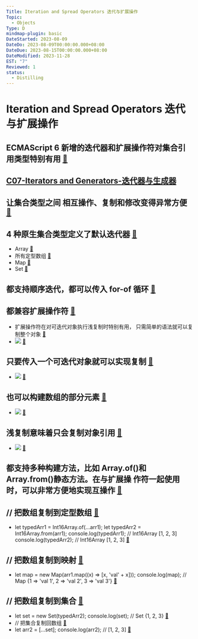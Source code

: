 ```yaml
---
Title: Iteration and Spread Operators 迭代与扩展操作
Topic:
  - Objects
Type: D
mindmap-plugin: basic
DateStarted: 2023-08-09
DateDo: 2023-08-09T00:00:00.000+08:00
DateDue: 2023-08-15T00:00:00.000+08:00
DateModified: 2023-11-28
EST: "7"
Reviewed: 1
status:
  - Distilling
---
```


# Iteration and Spread Operators 迭代与扩展操作

## ECMAScript 6 新增的迭代器和扩展操作符对集合引用类型特别有用 [📌](obsidian://jump-to-pdf?id=ProJS-ZN&annotate=9f801676-c5e0-442d)

## [C07-Iterators and Generators-迭代器与生成器](C07-Iterators%20and%20Generators-迭代器与生成器.md)

## 让集合类型之间 相互操作、复制和修改变得异常方便 [📌](obsidian://jump-to-pdf?id=ProJS-ZN&annotate=a4ebc2f7-a0ee-35fc)

## 4 种原生集合类型定义了默认迭代器 [📌](obsidian://jump-to-pdf?id=ProJS-ZN&annotate=4a90a053-4b18-1dbd)

- Array [📌](obsidian://jump-to-pdf?id=ProJS-ZN&annotate=7d4c2338-0cfb-4f0b)
- 所有定型数组 [📌](obsidian://jump-to-pdf?id=ProJS-ZN&annotate=9cefba7f-e4c1-690f)
- Map [📌](obsidian://jump-to-pdf?id=ProJS-ZN&annotate=04045139-f00d-1788)
- Set [📌](obsidian://jump-to-pdf?id=ProJS-ZN&annotate=90abcd87-bd93-6b9b)

## 都支持顺序迭代，都可以传入 for-of 循环 [📌](obsidian://jump-to-pdf?id=ProJS-ZN&annotate=0e1b0556-41c6-1475)

## 都兼容扩展操作符 [📌](obsidian://jump-to-pdf?id=ProJS-ZN&annotate=bf35d48a-c8ae-475a)

- 扩展操作符在对可迭代对象执行浅复制时特别有用， 只需简单的语法就可以复制整个对象 [📌](obsidian://jump-to-pdf?id=ProJS-ZN&annotate=3dc50145-1288-1070)
- ![](1691561776097.png) [📌](obsidian://jump-to-pdf?id=ProJS-ZN&annotate=68519783-683f-dab7)

## 只要传入一个可迭代对象就可以实现复制 [📌](obsidian://jump-to-pdf?id=ProJS-ZN&annotate=04ed2322-0033-d7bf)

- ![](1691561810813.png) [📌](obsidian://jump-to-pdf?id=ProJS-ZN&annotate=8059ec2c-548a-6bc0)

## 也可以构建数组的部分元素 [📌](obsidian://jump-to-pdf?id=ProJS-ZN&annotate=e2fada41-689f-3aa5)

- ![](1691561816320.png) [📌](obsidian://jump-to-pdf?id=ProJS-ZN&annotate=67b2f001-e4c0-2ce6)

## 浅复制意味着只会复制对象引用 [📌](obsidian://jump-to-pdf?id=ProJS-ZN&annotate=50d87cd0-4370-dc90)

- ![](1691561917304.png) [📌](obsidian://jump-to-pdf?id=ProJS-ZN&annotate=3ef388e9-f4a3-bf22)

## 都支持多种构建方法，比如 Array.of()和 Array.from()静态方法。在与扩展操 作符一起使用时，可以非常方便地实现互操作 [📌](obsidian://jump-to-pdf?id=ProJS-ZN&annotate=935d9d73-5608-96b2)

## // 把数组复制到定型数组 [📌](obsidian://jump-to-pdf?id=ProJS-ZN&annotate=d18a58da-bab5-22de)

- let typedArr1 = Int16Array.of(...arr1); let typedArr2 = Int16Array.from(arr1); console.log(typedArr1); // Int16Array [1, 2, 3] console.log(typedArr2); // Int16Array [1, 2, 3] [📌](obsidian://jump-to-pdf?id=ProJS-ZN&annotate=8631b38e-4ebe-f205)

## // 把数组复制到映射 [📌](obsidian://jump-to-pdf?id=ProJS-ZN&annotate=519046fb-8ef3-0387)

- let map = new Map(arr1.map((x) => [x, 'val' + x])); console.log(map); // Map {1 => 'val 1', 2 => 'val 2', 3 => 'val 3'} [📌](obsidian://jump-to-pdf?id=ProJS-ZN&annotate=7467df8b-4146-da0d)

## // 把数组复制到集合 [📌](obsidian://jump-to-pdf?id=ProJS-ZN&annotate=a305bf4a-525c-4154)

- let set = new Set(typedArr2); console.log(set); // Set {1, 2, 3} [📌](obsidian://jump-to-pdf?id=ProJS-ZN&annotate=fdc840c0-8dc2-be6b)
- // 把集合复制回数组 [📌](obsidian://jump-to-pdf?id=ProJS-ZN&annotate=27c339ef-aa64-61b1)
- let arr2 = [...set]; console.log(arr2); // [1, 2, 3] [📌](obsidian://jump-to-pdf?id=ProJS-ZN&annotate=ad19c779-480e-4196)
